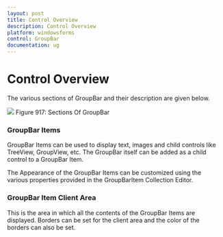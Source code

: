 ```yaml
---
layout: post
title: Control Overview
description: Control Overview
platform: windowsforms
control: GroupBar
documentation: ug
---
```

# Control Overview

The various sections of GroupBar and their description are given below.

![](Overview_images/Overview_img4.jpeg) 
Figure 917: Sections Of GroupBar

### GroupBar Items

GroupBar Items can be used to display text, images and child controls like TreeView, GroupView, etc. The GroupBar itself can be 
added as a child control to a GroupBar Item. 

The Appearance of the GroupBar Items can be customized using the various properties provided in the GroupBarItem Collection 
Editor. 

### GroupBar Item Client Area

This is the area in which all the contents of the GroupBar Items are displayed. Borders can be set for the client area and the 
color of the borders can also be set.